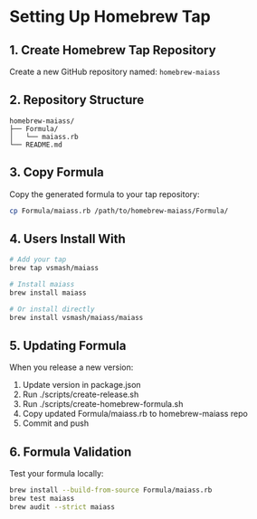 # Setting Up Homebrew Tap

## 1. Create Homebrew Tap Repository

Create a new GitHub repository named: `homebrew-maiass`

## 2. Repository Structure

```
homebrew-maiass/
├── Formula/
│   └── maiass.rb
└── README.md
```

## 3. Copy Formula

Copy the generated formula to your tap repository:

```bash
cp Formula/maiass.rb /path/to/homebrew-maiass/Formula/
```

## 4. Users Install With

```bash
# Add your tap
brew tap vsmash/maiass

# Install maiass
brew install maiass

# Or install directly
brew install vsmash/maiass/maiass
```

## 5. Updating Formula

When you release a new version:

1. Update version in package.json
2. Run ./scripts/create-release.sh
3. Run ./scripts/create-homebrew-formula.sh
4. Copy updated Formula/maiass.rb to homebrew-maiass repo
5. Commit and push

## 6. Formula Validation

Test your formula locally:

```bash
brew install --build-from-source Formula/maiass.rb
brew test maiass
brew audit --strict maiass
```
